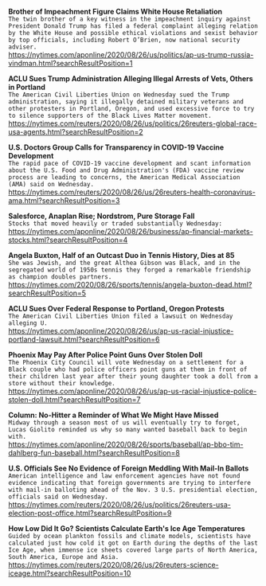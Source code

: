**Brother of Impeachment Figure Claims White House Retaliation**\
`The twin brother of a key witness in the impeachment inquiry against President Donald Trump has filed a federal complaint alleging relation by the White House and possible ethical violations and sexist behavior by top officials, including Robert O’Brien, now national security adviser.`\
https://nytimes.com/aponline/2020/08/26/us/politics/ap-us-trump-russia-vindman.html?searchResultPosition=1

**ACLU Sues Trump Administration Alleging Illegal Arrests of Vets, Others in Portland**\
`The American Civil Liberties Union on Wednesday sued the Trump administration, saying it illegally detained military veterans and other protesters in Portland, Oregon, and used excessive force to try to silence supporters of the Black Lives Matter movement.`\
https://nytimes.com/reuters/2020/08/26/us/politics/26reuters-global-race-usa-agents.html?searchResultPosition=2

**U.S. Doctors Group Calls for Transparency in COVID-19 Vaccine Development**\
`The rapid pace of COVID-19 vaccine development and scant information about the U.S. Food and Drug Administration's (FDA) vaccine review process are leading to concerns, the American Medical Association (AMA) said on Wednesday.`\
https://nytimes.com/reuters/2020/08/26/us/26reuters-health-coronavirus-ama.html?searchResultPosition=3

**Salesforce, Anaplan Rise; Nordstrom, Pure Storage Fall**\
`Stocks that moved heavily or traded substantially Wednesday:`\
https://nytimes.com/aponline/2020/08/26/business/ap-financial-markets-stocks.html?searchResultPosition=4

**Angela Buxton, Half of an Outcast Duo in Tennis History, Dies at 85**\
`She was Jewish, and the great Althea Gibson was Black, and in the  segregated world of 1950s tennis they forged a remarkable friendship as champion doubles partners.`\
https://nytimes.com/2020/08/26/sports/tennis/angela-buxton-dead.html?searchResultPosition=5

**ACLU Sues Over Federal Response to Portland, Oregon Protests**\
`The American Civil Liberties Union filed a lawsuit on Wednesday alleging U.`\
https://nytimes.com/aponline/2020/08/26/us/ap-us-racial-injustice-portland-lawsuit.html?searchResultPosition=6

**Phoenix May Pay After Police Point Guns Over Stolen Doll**\
`The Phoenix City Council will vote Wednesday on a settlement for a Black couple who had police officers point guns at them in front of their children last year after their young daughter took a doll from a store without their knowledge.`\
https://nytimes.com/aponline/2020/08/26/us/ap-us-racial-injustice-police-stolen-doll.html?searchResultPosition=7

**Column: No-Hitter a Reminder of What We Might Have Missed**\
`Midway through a season most of us will eventually try to forget, Lucas Giolito reminded us why so many wanted baseball back to begin with.`\
https://nytimes.com/aponline/2020/08/26/sports/baseball/ap-bbo-tim-dahlberg-fun-baseball.html?searchResultPosition=8

**U.S. Officials See No Evidence of Foreign Meddling With Mail-In Ballots**\
`American intelligence and law enforcement agencies have not found evidence indicating that foreign governments are trying to interfere with mail-in balloting ahead of the Nov. 3 U.S. presidential election, officials said on Wednesday.`\
https://nytimes.com/reuters/2020/08/26/us/politics/26reuters-usa-election-post-office.html?searchResultPosition=9

**How Low Did It Go? Scientists Calculate Earth's Ice Age Temperatures**\
`Guided by ocean plankton fossils and climate models, scientists have calculated just how cold it got on Earth during the depths of the last Ice Age, when immense ice sheets covered large parts of North America, South America, Europe and Asia.`\
https://nytimes.com/reuters/2020/08/26/us/26reuters-science-iceage.html?searchResultPosition=10

